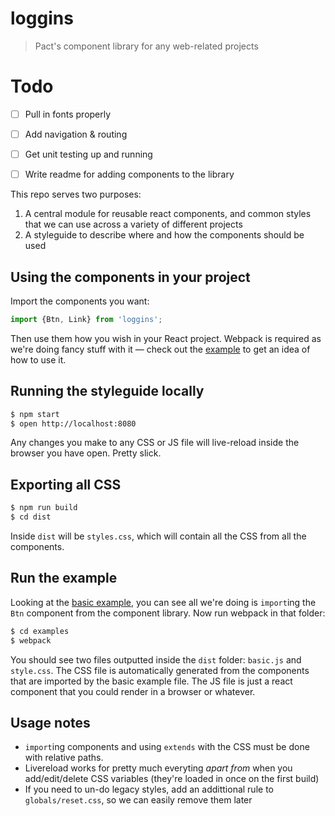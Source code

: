 loggins
=======

> Pact's component library for any web-related projects


Todo
====

- [ ] Pull in fonts properly
- [ ] Add navigation & routing
- [ ] Get unit testing up and running
- [ ] Write readme for adding components to the library


This repo serves two purposes:

1. A central module for reusable react components, and common styles that we can use across a variety of different projects
2. A styleguide to describe where and how the components should be used


Using the components in your project
------------------------------------

Import the components you want:

```js
import {Btn, Link} from 'loggins';
```

Then use them how you wish in your React project. Webpack is required as we're doing fancy stuff with it — check out the [example](https://github.com/PactCoffee/loggins/blob/master/examples/) to get an idea of how to use it.


Running the styleguide locally
------------------------------

```bash
$ npm start
$ open http://localhost:8080
```

Any changes you make to any CSS or JS file will live-reload inside the browser you have open. Pretty slick.


Exporting all CSS
-----------------

```bash
$ npm run build
$ cd dist
```

Inside `dist` will be `styles.css`, which will contain all the CSS from all the components.


Run the example
---------------

Looking at the [basic example](https://github.com/PactCoffee/loggins/blob/master/examples/basic.js), you can see all we're doing is `import`ing the `Btn` component from the component library. Now run webpack in that folder:

```bash
$ cd examples
$ webpack
```

You should see two files outputted inside the `dist` folder: `basic.js` and `style.css`. The CSS file is automatically generated from the components that are imported by the basic example file. The JS file is just a react component that you could render in a browser or whatever.


Usage notes
-----------

- `import`ing components and using `extends` with the CSS must be done with relative paths.
- Livereload works for pretty much everyting _apart from_ when you add/edit/delete CSS variables (they're loaded in once on the first build)
- If you need to un-do legacy styles, add an addittional rule to `globals/reset.css`, so we can easily remove them later
